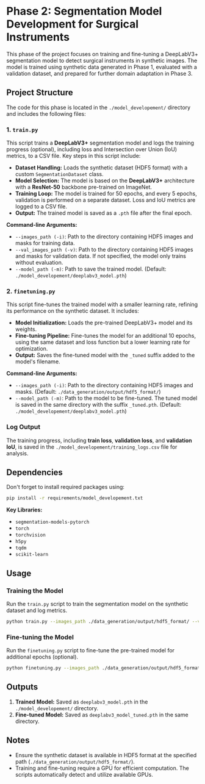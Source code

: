 # Phase 2: Segmentation Model Development for Surgical Instruments

This phase of the project focuses on training and fine-tuning a DeepLabV3+ segmentation model to detect surgical instruments in synthetic images. The model is trained using synthetic data generated in Phase 1, evaluated with a validation dataset, and prepared for further domain adaptation in Phase 3.

## Project Structure

The code for this phase is located in the `./model_developement/` directory and includes the following files:

### 1. `train.py`
This script trains a **DeepLabV3+** segmentation model and logs the training progress (optional), including loss and Intersection over Union (IoU) metrics, to a CSV file. Key steps in this script include:
- **Dataset Handling:** Loads the synthetic dataset (HDF5 format) with a custom `SegmentationDataset` class.
- **Model Selection:** The model is based on the **DeepLabV3+** architecture with a **ResNet-50** backbone pre-trained on ImageNet.
- **Training Loop:** The model is trained for 50 epochs, and every 5 epochs, validation is performed on a separate dataset. Loss and IoU metrics are logged to a CSV file.
- **Output:** The trained model is saved as a `.pth` file after the final epoch.

**Command-line Arguments:**
- `--images_path (-i)`: Path to the directory containing HDF5 images and masks for training data.
- `--val_images_path (-v)`: Path to the directory containing HDF5 images and masks for validation data. If not specified, the model only trains without evaluation.
- `--model_path (-m)`: Path to save the trained model. (Default: `./model_developement/deeplabv3_model.pth`)

### 2. `finetuning.py`
This script fine-tunes the trained model with a smaller learning rate, refining its performance on the synthetic dataset. It includes:

- **Model Initialization:** Loads the pre-trained DeepLabV3+ model and its weights.
- **Fine-tuning Pipeline:** Fine-tunes the model for an additional 10 epochs, using the same dataset and loss function but a lower learning rate for optimization.
- **Output:** Saves the fine-tuned model with the `_tuned` suffix added to the model's filename.

**Command-line Arguments:**
- `--images_path (-i)`: Path to the directory containing HDF5 images and masks. (Default: `./data_generation/output/hdf5_format/`)
- `--model_path (-m)`: Path to the model to be fine-tuned. The tuned model is saved in the same directory with the suffix `_tuned.pth`. (Default: `./model_developement/deeplabv3_model.pth`)

### Log Output
The training progress, including **train loss**, **validation loss**, and **validation IoU**, is saved in the `./model_developement/training_logs.csv` file for analysis.

## Dependencies
Don't forget to install required packages using:
   ```bash
   pip install -r requirements/model_developement.txt
   ```

**Key Libraries:**
- `segmentation-models-pytorch`
- `torch`
- `torchvision`
- `h5py`
- `tqdm`
- `scikit-learn`

## Usage

### Training the Model
Run the `train.py` script to train the segmentation model on the synthetic dataset and log metrics.

```bash
python train.py --images_path ./data_generation/output/hdf5_format/ --val_images_path ./data_generation/output_val/hdf5_format/ --model_path ./model_developement/deeplabv3_model.pth
```

### Fine-tuning the Model
Run the `finetuning.py` script to fine-tune the pre-trained model for additional epochs (optional).

```bash
python finetuning.py --images_path ./data_generation/output/hdf5_format/ --model_path ./model_developement/deeplabv3_model.pth
```

## Outputs

1. **Trained Model:** Saved as `deeplabv3_model.pth` in the `./model_developement/` directory.
2. **Fine-tuned Model:** Saved as `deeplabv3_model_tuned.pth` in the same directory.

## Notes

- Ensure the synthetic dataset is available in HDF5 format at the specified path (`./data_generation/output/hdf5_format/`).
- Training and fine-tuning require a GPU for efficient computation. The scripts automatically detect and utilize available GPUs.
